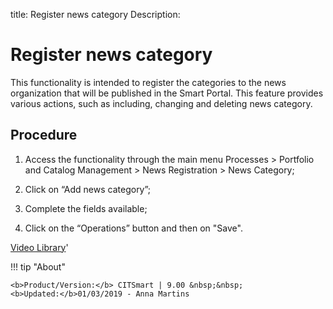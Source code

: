 title: Register news category
Description: 
# Register news category

This functionality is intended to register the categories to the news organization that will be published in the Smart Portal.
This feature provides various actions, such as including, changing and deleting news category.

Procedure
-------------

1.  Access the functionality through the main menu Processes \> Portfolio and
    Catalog Management \> News Registration \> News Category;

2.  Click on “Add news category”;

3.  Complete the fields available;

4.  Click on the “Operations” button and then on "Save".


<i class='fa fa-youtube-play  fa-2x' style='color:#97ce17;vertical-align: middle;'> </i> [Video Library](https://www.youtube.com/playlist?list=PLB5qK2uzf2RPsG8HdkE7qEHB39yEI_T8y)'

!!! tip "About"

    <b>Product/Version:</b> CITSmart | 9.00 &nbsp;&nbsp;
    <b>Updated:</b>01/03/2019 - Anna Martins
